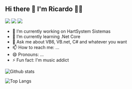 ## Hi there 👋 I'm Ricardo 👩‍💻

<a href="https://br.linkedin.com/in/ricardocolzani"><img src="https://img.shields.io/badge/LinkedIn-0077B5?style=for-the-badge&logo=linkedin&logoColor=white"/></a> <a href="mailto:ricardo.colzani@hotmail.com"><img src="https://img.shields.io/badge/Microsoft_Outlook-0078D4?style=for-the-badge&logo=microsoft-outlook&logoColor=white"/></a> <a href="https://br.linkedin.com/in/ricardocolzani"><img src="https://img.shields.io/badge/Discord-7289DA?style=for-the-badge&logo=discord&logoColor=white"/></a>


- 🔭 I’m currently working on HartSystem Sistemas
- 🌱 I’m currently learning .Net Core
- 💬 Ask me about VB6, VB.net, C# and whatever you want
- 📫 How to reach me: ...
- 😄 Pronouns: ...
- ⚡ Fun fact: I'm music addict

![Github stats](https://github-readme-stats.vercel.app/api?username=rcolzani)

![Top Langs](https://github-readme-stats.vercel.app/api/top-langs/?username=rcolzani&layout=compact)
